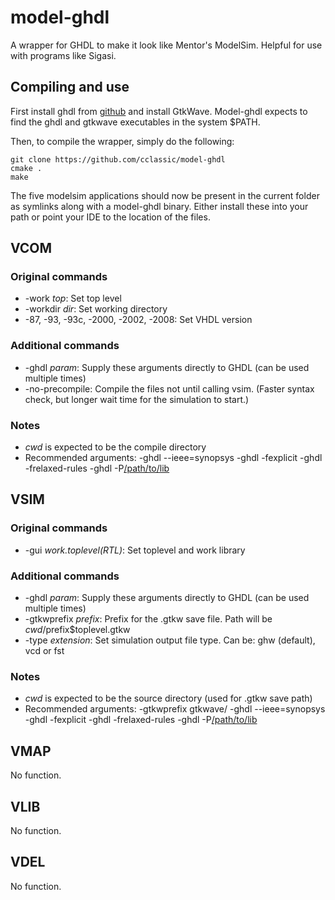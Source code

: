model-ghdl
==========

A wrapper for GHDL to make it look like Mentor's ModelSim. Helpful for use with programs like Sigasi.

Compiling and use
-----------------
First install ghdl from [github](https://github.com/tgingold/ghdl/) and install GtkWave. Model-ghdl expects to find the ghdl and gtkwave executables in the system $PATH.

Then, to compile the wrapper, simply do the following:
```
git clone https://github.com/cclassic/model-ghdl
cmake .
make
```
The five modelsim applications should now be present in the current folder as symlinks along with a model-ghdl binary. Either install these into your path or point your IDE to the location of the files.

VCOM
----
### Original commands
* -work *top*: Set top level
* -workdir *dir*: Set working directory
* -87, -93, -93c, -2000, -2002, -2008: Set VHDL version

### Additional commands
* -ghdl *param*: Supply these arguments directly to GHDL (can be used multiple times)
* -no-precompile: Compile the files not until calling vsim. (Faster syntax check, but longer wait time for the simulation to start.)

### Notes
* *cwd* is expected to be the compile directory
* Recommended arguments: -ghdl --ieee=synopsys -ghdl -fexplicit -ghdl -frelaxed-rules -ghdl -P[/path/to/lib](https://github.com/tgingold/ghdl/tree/master/libraries/vendors)

VSIM
----
### Original commands
* -gui *work.toplevel(RTL)*: Set toplevel and work library

### Additional commands
* -ghdl *param*: Supply these arguments directly to GHDL (can be used multiple times)
* -gtkwprefix *prefix*: Prefix for the .gtkw save file. Path will be $cwd/$prefix$toplevel.gtkw
* -type *extension*: Set simulation output file type. Can be: ghw (default), vcd or fst

### Notes
* *cwd* is expected to be the source directory (used for .gtkw save path)
* Recommended arguments: -gtkwprefix gtkwave/ -ghdl --ieee=synopsys -ghdl -fexplicit -ghdl -frelaxed-rules -ghdl -P[/path/to/lib](https://github.com/tgingold/ghdl/tree/master/libraries/vendors)


VMAP
----
No function.


VLIB
----
No function.


VDEL
----
No function.
